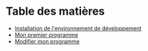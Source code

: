 # Table des matières

- [Installation de l'environnement de développement](https://gitlab.com/maxime285/python/blob/master/HOWTO/EnvDev.md)
- [Mon premier programme](https://gitlab.com/maxime285/python/blob/master/HOWTO/PremierProgramme.md)
- [Modifier mon programme](https://gitlab.com/maxime285/python/blob/master/HOWTO/ModifierProgramme.md)